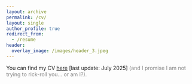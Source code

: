 ```yaml
---
layout: archive
permalink: /cv/
layout: single
author_profile: true
redirect_from:
  - /resume
header:
  overlay_image: /images/header_3.jpeg
---
```


You can find my CV [here](/files/202507_CV_D'Agnese.pdf) [last update: July 2025] <span style="color: grey;">(and I promise I am not trying to rick-roll you... or am I?).</span>
